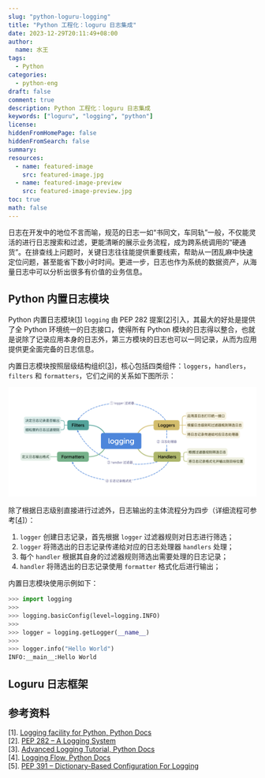 ```yaml
---
slug: "python-loguru-logging"
title: "Python 工程化：loguru 日志集成"
date: 2023-12-29T20:11:49+08:00
author:
  name: 水王
tags:
  - Python
categories:
  - python-eng
draft: false
comment: true
description: Python 工程化：loguru 日志集成
keywords: ["loguru", "logging", "python"]
license:
hiddenFromHomePage: false
hiddenFromSearch: false
summary:
resources:
  - name: featured-image
    src: featured-image.jpg
  - name: featured-image-preview
    src: featured-image-preview.jpg
toc: true
math: false
---
```


日志在开发中的地位不言而喻，规范的日志一如“书同文，车同轨”一般，不仅能灵活的进行日志搜索和过滤，更能清晰的展示业务流程，成为跨系统调用的“硬通货”。在排查线上问题时，关键日志往往能提供重要线索，帮助从一团乱麻中快速定位问题，甚至能省下数小时时间。更进一步，日志也作为系统的数据资产，从海量日志中可以分析出很多有价值的业务信息。

## Python 内置日志模块
Python 内置日志模块[[1]] `logging` 由 PEP 282 提案[[2]]引入，其最大的好处是提供了全 Python 环境统一的日志接口，使得所有 Python 模块的日志得以整合，也就是说除了记录应用本身的日志外，第三方模块的日志也可以一同记录，从而为应用提供更全面完备的日志信息。

内置日志模块按照层级结构组织[[3]]，核心包括四类组件：`loggers`，`handlers`，`filters` 和 `formatters`，它们之间的关系如下图所示：

![Python Logging](images/python-logging.png)

除了根据日志级别直接进行过滤外，日志输出的主体流程分为四步（详细流程可参考[[4]]）：
1. `logger` 创建日志记录，首先根据 `logger` 过滤器规则对日志进行筛选；
2. `logger` 将筛选出的日志记录传递给对应的日志处理器 `handlers` 处理；
3. 每个 `handler` 根据其自身的过滤器规则筛选出需要处理的日志记录；
4. `handler` 将筛选出的日志记录使用 `formatter` 格式化后进行输出；

内置日志模块使用示例如下：

```Python
>>> import logging
>>>
>>> logging.basicConfig(level=logging.INFO)
>>>
>>> logger = logging.getLogger(__name__)
>>>
>>> logger.info("Hello World")
INFO:__main__:Hello World
```

## Loguru 日志框架


## 参考资料

\[1\]. [Logging facility for Python, Python Docs][1]  
\[2\]. [PEP 282 – A Logging System][2]  
\[3\]. [Advanced Logging Tutorial, Python Docs][3]  
\[4\]. [Logging Flow, Python Docs][4]  
\[5\]. [PEP 391 – Dictionary-Based Configuration For Logging][5]  

[1]: https://docs.python.org/3/library/logging.html
[2]: https://peps.python.org/pep-0282/
[3]: https://docs.python.org/3/howto/logging.html#advanced-logging-tutorial
[4]: https://docs.python.org/3/howto/logging.html#logging-flow
[5]: https://peps.python.org/pep-0391/
